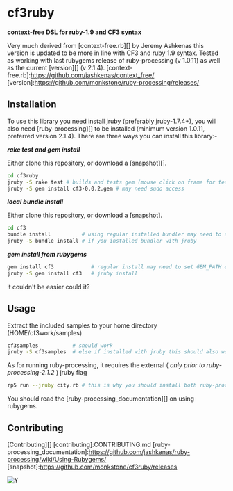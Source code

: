 # cf3ruby

**context-free DSL for ruby-1.9 and CF3 syntax** 

Very much derived from [context-free.rb][] by Jeremy Ashkenas this version is updated to be more in line with CF3 and ruby 1.9 syntax. Tested as working with last rubygems release of ruby-processing (v 1.0.11) as well as the current [version][] (v 2.1.4).
[context-free.rb]:https://github.com/jashkenas/context_free/
[version]:https://github.com/monkstone/ruby-processing/releases/
## Installation

To use this library you need install jruby (preferably jruby-1.7.4+), you will also need [ruby-processing][] to be installed (minimum version 1.0.11, preferred version 2.1.4). There are three ways you can install this library:-

***rake test and gem install***

Either clone this repository, or download a [snapshot][].

```bash
cd cf3ruby 
jruby -S rake test # builds and tests gem (mouse click on frame for test image to show)
jruby -S gem install cf3-0.0.2.gem # may need sudo access
```

***local bundle install***

Either clone this repository, or download a [snapshot].

```bash
cd cf3
bundle install          # using regular installed bundler may need to set GEM_PATH
jruby -S bundle install # if you installed bundler with jruby
```

***gem install from rubygems***
```bash
gem install cf3            # regular install may need to set GEM_PATH env variable
jruby -S gem install cf3   # jruby install 
```
it couldn't be easier could it?

## Usage

Extract the included samples to your home directory (HOME/cf3work/samples)
```bash
cf3samples           # should work
jruby -S cf3samples  # else if installed with jruby this should also work
```

As for running ruby-processing, it requires the external ( _only prior to ruby-processing-2.1.2_ ) jruby flag
```bash
rp5 run --jruby city.rb # this is why you should install both ruby-processing and cf3ruby using jruby

```
You should read the [ruby-processing_documentation][] on using rubygems.

## Contributing

[Contributing][]
[contributing]:CONTRIBUTING.md
[ruby-processing_documentation]:https://github.com/jashkenas/ruby-processing/wiki/Using-Rubygems/
[snapshot]:https://github.com/monkstone/cf3ruby/releases

![Y](http://3.bp.blogspot.com/-KNBKD7lArMA/UNBayboXQFI/AAAAAAAAD7A/YAgZCewTOxQ/s400/y.png)

